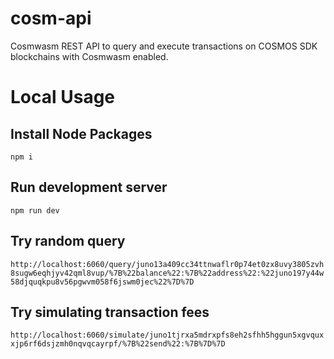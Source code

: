# cosm-api
Cosmwasm REST API to query and execute transactions on COSMOS SDK blockchains with Cosmwasm enabled.

# Local Usage
## Install Node Packages
```npm i```

## Run development server
```npm run dev```

## Try random query
```http://localhost:6060/query/juno13a409cc34ttnwaflr0p74et0zx8uvy3805zvh8sugw6eqhjyv42qml8vup/%7B%22balance%22:%7B%22address%22:%22juno197y44w58djquqkpu8v56pgwvm058f6jswm0jec%22%7D%7D```

## Try simulating transaction fees
```http://localhost:6060/simulate/juno1tjrxa5mdrxpfs8eh2sfhh5hggun5xgvquxxjp6rf6dsjzmh0nqvqcayrpf/%7B%22send%22:%7B%7D%7D```
